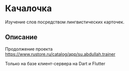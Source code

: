 # Качалочка

Изучение слов посредством лингвистических карточек.

## Описание

Продолжение проекта
https://www.rustore.ru/catalog/app/su.abdullah.trainer

Только на базе клиент-сервера на Dart и Flutter

